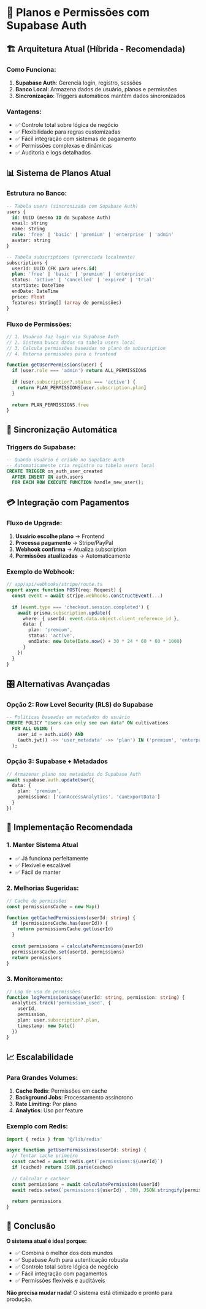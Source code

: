 # 🎯 Planos e Permissões com Supabase Auth

## 🏗️ Arquitetura Atual (Híbrida - Recomendada)

### Como Funciona:
1. **Supabase Auth**: Gerencia login, registro, sessões
2. **Banco Local**: Armazena dados de usuário, planos e permissões
3. **Sincronização**: Triggers automáticos mantêm dados sincronizados

### Vantagens:
- ✅ Controle total sobre lógica de negócio
- ✅ Flexibilidade para regras customizadas
- ✅ Fácil integração com sistemas de pagamento
- ✅ Permissões complexas e dinâmicas
- ✅ Auditoria e logs detalhados

## 📊 Sistema de Planos Atual

### Estrutura no Banco:
```sql
-- Tabela users (sincronizada com Supabase Auth)
users {
  id: UUID (mesmo ID do Supabase Auth)
  email: string
  name: string
  role: 'free' | 'basic' | 'premium' | 'enterprise' | 'admin'
  avatar: string
}

-- Tabela subscriptions (gerenciada localmente)
subscriptions {
  userId: UUID (FK para users.id)
  plan: 'free' | 'basic' | 'premium' | 'enterprise'
  status: 'active' | 'cancelled' | 'expired' | 'trial'
  startDate: DateTime
  endDate: DateTime
  price: Float
  features: String[] (array de permissões)
}
```

### Fluxo de Permissões:
```typescript
// 1. Usuário faz login via Supabase Auth
// 2. Sistema busca dados na tabela users local
// 3. Calcula permissões baseadas no plano da subscription
// 4. Retorna permissões para o frontend

function getUserPermissions(user) {
  if (user.role === 'admin') return ALL_PERMISSIONS
  
  if (user.subscription?.status === 'active') {
    return PLAN_PERMISSIONS[user.subscription.plan]
  }
  
  return PLAN_PERMISSIONS.free
}
```

## 🔄 Sincronização Automática

### Triggers do Supabase:
```sql
-- Quando usuário é criado no Supabase Auth
-- Automaticamente cria registro na tabela users local
CREATE TRIGGER on_auth_user_created
  AFTER INSERT ON auth.users
  FOR EACH ROW EXECUTE FUNCTION handle_new_user();
```

## 💳 Integração com Pagamentos

### Fluxo de Upgrade:
1. **Usuário escolhe plano** → Frontend
2. **Processa pagamento** → Stripe/PayPal
3. **Webhook confirma** → Atualiza subscription
4. **Permissões atualizadas** → Automaticamente

### Exemplo de Webhook:
```typescript
// app/api/webhooks/stripe/route.ts
export async function POST(req: Request) {
  const event = await stripe.webhooks.constructEvent(...)
  
  if (event.type === 'checkout.session.completed') {
    await prisma.subscription.update({
      where: { userId: event.data.object.client_reference_id },
      data: {
        plan: 'premium',
        status: 'active',
        endDate: new Date(Date.now() + 30 * 24 * 60 * 60 * 1000)
      }
    })
  }
}
```

## 🎛️ Alternativas Avançadas

### Opção 2: Row Level Security (RLS) do Supabase
```sql
-- Políticas baseadas em metadados do usuário
CREATE POLICY "Users can only see own data" ON cultivations
  FOR ALL USING (
    user_id = auth.uid() AND
    (auth.jwt() ->> 'user_metadata' ->> 'plan') IN ('premium', 'enterprise')
  );
```

### Opção 3: Supabase + Metadados
```typescript
// Armazenar plano nos metadados do Supabase Auth
await supabase.auth.updateUser({
  data: { 
    plan: 'premium',
    permissions: ['canAccessAnalytics', 'canExportData']
  }
})
```

## 🚀 Implementação Recomendada

### 1. Manter Sistema Atual
- ✅ Já funciona perfeitamente
- ✅ Flexível e escalável
- ✅ Fácil de manter

### 2. Melhorias Sugeridas:
```typescript
// Cache de permissões
const permissionsCache = new Map()

function getCachedPermissions(userId: string) {
  if (permissionsCache.has(userId)) {
    return permissionsCache.get(userId)
  }
  
  const permissions = calculatePermissions(userId)
  permissionsCache.set(userId, permissions)
  return permissions
}
```

### 3. Monitoramento:
```typescript
// Log de uso de permissões
function logPermissionUsage(userId: string, permission: string) {
  analytics.track('permission_used', {
    userId,
    permission,
    plan: user.subscription?.plan,
    timestamp: new Date()
  })
}
```

## 📈 Escalabilidade

### Para Grandes Volumes:
1. **Cache Redis**: Permissões em cache
2. **Background Jobs**: Processamento assíncrono
3. **Rate Limiting**: Por plano
4. **Analytics**: Uso por feature

### Exemplo com Redis:
```typescript
import { redis } from '@/lib/redis'

async function getUserPermissions(userId: string) {
  // Tentar cache primeiro
  const cached = await redis.get(`permissions:${userId}`)
  if (cached) return JSON.parse(cached)
  
  // Calcular e cachear
  const permissions = await calculatePermissions(userId)
  await redis.setex(`permissions:${userId}`, 300, JSON.stringify(permissions))
  
  return permissions
}
```

## 🎯 Conclusão

**O sistema atual é ideal porque:**
- ✅ Combina o melhor dos dois mundos
- ✅ Supabase Auth para autenticação robusta
- ✅ Controle total sobre lógica de negócio
- ✅ Fácil integração com pagamentos
- ✅ Permissões flexíveis e auditáveis

**Não precisa mudar nada!** O sistema está otimizado e pronto para produção.